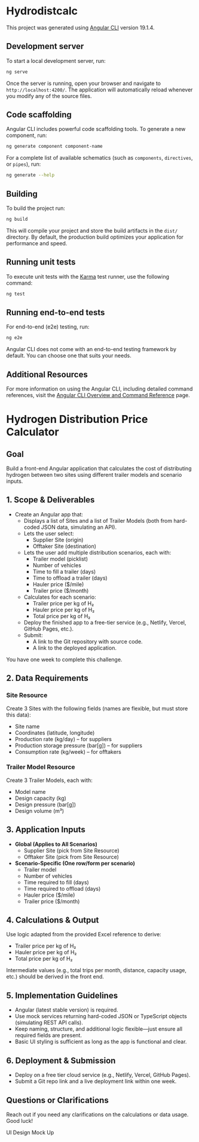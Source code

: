# Hydrodistcalc

This project was generated using [Angular CLI](https://github.com/angular/angular-cli) version 19.1.4.

## Development server

To start a local development server, run:

```bash
ng serve
```

Once the server is running, open your browser and navigate to `http://localhost:4200/`. The application will automatically reload whenever you modify any of the source files.

## Code scaffolding

Angular CLI includes powerful code scaffolding tools. To generate a new component, run:

```bash
ng generate component component-name
```

For a complete list of available schematics (such as `components`, `directives`, or `pipes`), run:

```bash
ng generate --help
```

## Building

To build the project run:

```bash
ng build
```

This will compile your project and store the build artifacts in the `dist/` directory. By default, the production build optimizes your application for performance and speed.

## Running unit tests

To execute unit tests with the [Karma](https://karma-runner.github.io) test runner, use the following command:

```bash
ng test
```

## Running end-to-end tests

For end-to-end (e2e) testing, run:

```bash
ng e2e
```

Angular CLI does not come with an end-to-end testing framework by default. You can choose one that suits your needs.

## Additional Resources

For more information on using the Angular CLI, including detailed command references, visit the [Angular CLI Overview and Command Reference](https://angular.dev/tools/cli) page.


# Hydrogen Distribution Price Calculator 

## Goal
Build a front-end Angular application that calculates the cost of distributing hydrogen between two sites using different trailer models and scenario inputs.

## 1. Scope & Deliverables
- Create an Angular app that:
  - Displays a list of Sites and a list of Trailer Models (both from hard-coded JSON data, simulating an API).
  - Lets the user select:
    - Supplier Site (origin)
    - Offtaker Site (destination)
  - Lets the user add multiple distribution scenarios, each with:
    - Trailer model (picklist)
    - Number of vehicles
    - Time to fill a trailer (days)
    - Time to offload a trailer (days)
    - Hauler price ($/mile)
    - Trailer price ($/month)
  - Calculates for each scenario:
    - Trailer price per kg of H₂
    - Hauler price per kg of H₂
    - Total price per kg of H₂
  - Deploy the finished app to a free-tier service (e.g., Netlify, Vercel, GitHub Pages, etc.).
  - Submit:
    - A link to the Git repository with source code.
    - A link to the deployed application.

You have one week to complete this challenge.

## 2. Data Requirements

### Site Resource
Create 3 Sites with the following fields (names are flexible, but must store this data):
- Site name
- Coordinates (latitude, longitude)
- Production rate (kg/day) – for suppliers
- Production storage pressure (bar[g]) – for suppliers
- Consumption rate (kg/week) – for offtakers

### Trailer Model Resource
Create 3 Trailer Models, each with:
- Model name
- Design capacity (kg)
- Design pressure (bar[g])
- Design volume (m³)

## 3. Application Inputs
- **Global (Applies to All Scenarios)**
  - Supplier Site (pick from Site Resource)
  - Offtaker Site (pick from Site Resource)
- **Scenario-Specific (One row/form per scenario)**
  - Trailer model
  - Number of vehicles
  - Time required to fill (days)
  - Time required to offload (days)
  - Hauler price ($/mile)
  - Trailer price ($/month)

## 4. Calculations & Output
Use logic adapted from the provided Excel reference to derive:
- Trailer price per kg of H₂
- Hauler price per kg of H₂
- Total price per kg of H₂

Intermediate values (e.g., total trips per month, distance, capacity usage, etc.) should be derived in the front end.

## 5. Implementation Guidelines
- Angular (latest stable version) is required.
- Use mock services returning hard-coded JSON or TypeScript objects (simulating REST API calls).
- Keep naming, structure, and additional logic flexible—just ensure all required fields are present.
- Basic UI styling is sufficient as long as the app is functional and clear.

## 6. Deployment & Submission
- Deploy on a free tier cloud service (e.g., Netlify, Vercel, GitHub Pages).
- Submit a Git repo link and a live deployment link within one week.

## Questions or Clarifications
Reach out if you need any clarifications on the calculations or data usage. Good luck!

UI Design Mock Up
